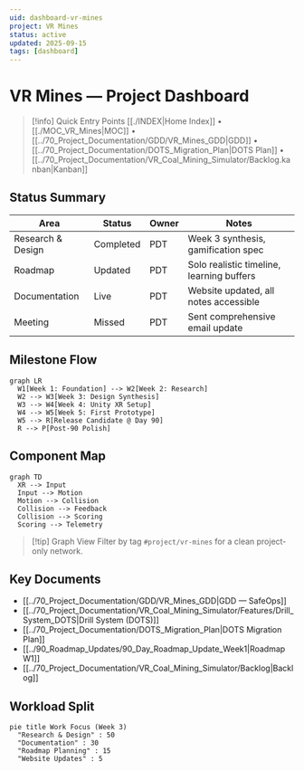 ```yaml
---
uid: dashboard-vr-mines
project: VR Mines
status: active
updated: 2025-09-15
tags: [dashboard]
---
```


# VR Mines — Project Dashboard

> [!info] Quick Entry Points
> [[./INDEX|Home Index]] • [[./MOC_VR_Mines|MOC]] • [[../70_Project_Documentation/GDD/VR_Mines_GDD|GDD]] • [[../70_Project_Documentation/DOTS_Migration_Plan|DOTS Plan]] • [[../70_Project_Documentation/VR_Coal_Mining_Simulator/Backlog.kanban|Kanban]]

## Status Summary

| Area | Status | Owner | Notes |
|---|---|---|---|
| Research & Design | Completed | PDT | Week 3 synthesis, gamification spec |
| Roadmap | Updated | PDT | Solo realistic timeline, learning buffers |
| Documentation | Live | PDT | Website updated, all notes accessible |
| Meeting | Missed | PDT | Sent comprehensive email update |

## Milestone Flow
```mermaid
graph LR
  W1[Week 1: Foundation] --> W2[Week 2: Research]
  W2 --> W3[Week 3: Design Synthesis]
  W3 --> W4[Week 4: Unity XR Setup]
  W4 --> W5[Week 5: First Prototype]
  W5 --> R[Release Candidate @ Day 90]
  R --> P[Post-90 Polish]
```

## Component Map
```mermaid
graph TD
  XR --> Input
  Input --> Motion
  Motion --> Collision
  Collision --> Feedback
  Collision --> Scoring
  Scoring --> Telemetry
```

> [!tip] Graph View
> Filter by tag `#project/vr-mines` for a clean project-only network.

## Key Documents
- [[../70_Project_Documentation/GDD/VR_Mines_GDD|GDD — SafeOps]]
- [[../70_Project_Documentation/VR_Coal_Mining_Simulator/Features/Drill_System_DOTS|Drill System (DOTS)]]
- [[../70_Project_Documentation/DOTS_Migration_Plan|DOTS Migration Plan]]
- [[../90_Roadmap_Updates/90_Day_Roadmap_Update_Week1|Roadmap W1]]
- [[../70_Project_Documentation/VR_Coal_Mining_Simulator/Backlog|Backlog]]

## Workload Split
```mermaid
pie title Work Focus (Week 3)
  "Research & Design" : 50
  "Documentation" : 30
  "Roadmap Planning" : 15
  "Website Updates" : 5
```
